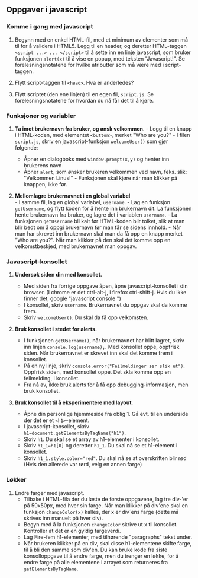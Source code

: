 Oppgaver i javascript
------------------------


### Komme i gang med javascript
  
  1. Begynn med en enkel HTML-fil, med et minimum av elementer som må til for å validere i HTML5. Legg til en header, og deretter HTML-taggen `<script ...> ... </script>` til å sette inn en linje javascript, som bruker funksjonen `alert(x)` til å vise en popup, med teksten "Javascript!". Se forelesningsnotatene for hvilke atributter som må være med i script-taggen.

  2. Flytt script-taggen til `<head>`. Hva er anderledes?

  3. Flytt scriptet (den ene linjen) til en egen fil, `script.js`. Se forelesningsnotatene for hvordan du nå får det til å kjøre.


### Funksjoner og variabler

  1. **Ta imot brukernavn fra bruker, og ønsk velkommen**. 
	- Legg til en knapp i HTML-koden, med elementet `<button>`, merket "Who are you?"
	- I filen `script.js`, skriv en javascript-funksjon `welcomeUser()` som gjør følgende:
		- Åpner en dialogboks med `window.prompt(x,y)` og henter inn brukerens navn
		- Åpner `alert`, som ønsker brukeren velkommen ved navn, feks. slik: "Velkommen Linus!"
	- Funksjonen skal kjøre når man klikker på knappen, ikke før.

  3. **Mellomlagre brukernavnet i en global variabel**	
	- I samme fil, lag en global variabel, `username`. 
	- Lag en funksjon `getUsername`, og flytt koden for å hente inn brukernavn dit. La funksjonen hente brukernavn fra bruker, og lagre det i variablen `username`. 
	- La funksjonen `getUsername` bli kalt før HTML-koden blir tolket, slik at man blir bedt om å oppgi brukernavn før man får se sidens innhold.
	- Når man har skrevet inn brukernavn skal man da få opp en knapp merket "Who are you?". Når man klikker på den skal det komme opp en velkomstbeskjed, med brukernavnet man oppgav.

### Javascript-konsollet

 1. **Undersøk siden din med konsollet.**
 	- Med siden fra forrige oppgave åpen, åpne javascript-konsollet i din browser. (I chrome er det ctrl-alt-j, i firefox ctrl-shift-j. Hvis du ikke finner det, google "javascript console <din browser>")
 	- I konsollet, skriv `username`. Brukernavnet du oppgav skal da komme frem.
 	- Skriv `welcomeUser()`. Du skal da få opp velkomsten. 

 2. **Bruk konsollet i stedet for alerts.**
 	- I funksjonen `getUsername()`, når brukernavnet har blitt lagret, skriv inn linjen `console.log(username);`. Med konsollet oppe, oppfrisk siden. Når brukernavnet er skrevet inn skal det komme frem i konsollet.
 	- På en ny linje, skriv `console.error("Feilmeldinger ser slik ut")`. Oppfrisk siden, med konsollet oppe. Det skla komme opp en feilmelding, i konsollet.
 	- Fra nå av, ikke bruk alerts for å få opp debugging-informasjon, men bruk konsollet. 

 3. **Bruk konsollet til å eksperimentere med layout**. 
 	- Åpne din personlige hjemmeside fra oblig 1. Gå evt. til en underside der det er et `<h1>`-element.
 	- I javascript-konsollet, skriv `h1=document.getElementsByTagName("h1")`. 
 	- Skriv `h1`. Du skal se et array av h1-elementer i konsollet.
 	- Skriv `h1_1=h1[0]` og deretter `h1_1`. Du skal nå se et h1-element i konsollet.
 	- Skriv `h1_1.style.color="red"`. Du skal nå se at overskriften blir rød (Hvis den allerede var rørd, velg en annen farge)


### Løkker

1. Endre farger med javascript. 
	- Tilbake i HTML-fila der du løste de første oppgavene, lag tre div-'er på 50x50px, med hver sin farge. Når man klikker på div'ene skal en funksjon `changeColor(x)` kalles, der x er div´ens farge (dette må skrives inn manuelt på hver div). 
	- Begyn med å la funksjonen `changeColor` skrive ut x til konsollet. Kontroller at det er en gyldig fargeverdi.
	- Lag Fire-fem h1-elementer, med tilhørende "paragraphs" tekst under. 
	- Når brukeren klikker på en div, skal disse h1-elementene skifte farge, til å bli den samme som div'en. Du kan bruke kode fra siste konsolloppgave til å endre farge, men du trenger en løkke, for å endre farge på alle elementene i arrayet som returneres fra `getElementsByTagName`.





